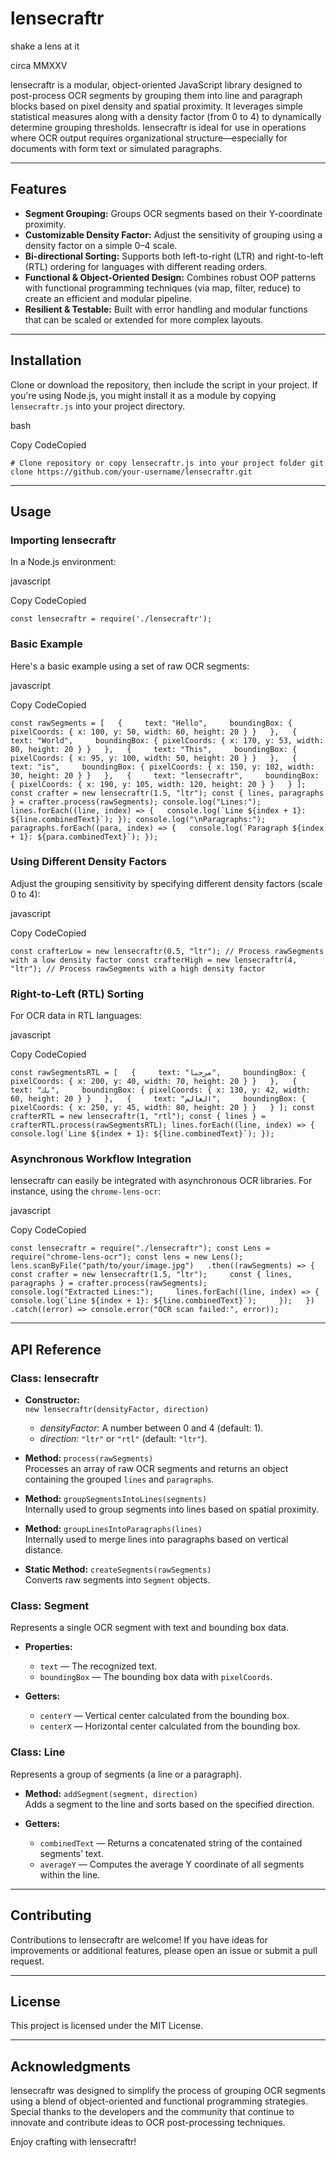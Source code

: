 # lensecraftr
shake a lens at it

circa MMXXV

lensecraftr is a modular, object-oriented JavaScript library designed to post-process OCR segments by grouping them into line and paragraph blocks based on pixel density and spatial proximity. It leverages simple statistical measures along with a density factor (from 0 to 4) to dynamically determine grouping thresholds. lensecraftr is ideal for use in operations where OCR output requires organizational structure—especially for documents with form text or simulated paragraphs.

* * *

Features
--------

*   **Segment Grouping:** Groups OCR segments based on their Y-coordinate proximity.
*   **Customizable Density Factor:** Adjust the sensitivity of grouping using a density factor on a simple 0–4 scale.
*   **Bi-directional Sorting:** Supports both left-to-right (LTR) and right-to-left (RTL) ordering for languages with different reading orders.
*   **Functional & Object-Oriented Design:** Combines robust OOP patterns with functional programming techniques (via map, filter, reduce) to create an efficient and modular pipeline.
*   **Resilient & Testable:** Built with error handling and modular functions that can be scaled or extended for more complex layouts.

* * *

Installation
------------

Clone or download the repository, then include the script in your project. If you're using Node.js, you might install it as a module by copying `lensecraftr.js` into your project directory.

bash

Copy CodeCopied

`# Clone repository or copy lensecraftr.js into your project folder git clone https://github.com/your-username/lensecraftr.git`

* * *

Usage
-----

### Importing lensecraftr

In a Node.js environment:

javascript

Copy CodeCopied

`const lensecraftr = require('./lensecraftr');`

### Basic Example

Here's a basic example using a set of raw OCR segments:

javascript

Copy CodeCopied

``const rawSegments = [   {     text: "Hello",     boundingBox: { pixelCoords: { x: 100, y: 50, width: 60, height: 20 } }   },   {     text: "World",     boundingBox: { pixelCoords: { x: 170, y: 53, width: 80, height: 20 } }   },   {     text: "This",     boundingBox: { pixelCoords: { x: 95, y: 100, width: 50, height: 20 } }   },   {     text: "is",     boundingBox: { pixelCoords: { x: 150, y: 102, width: 30, height: 20 } }   },   {     text: "lensecraftr",     boundingBox: { pixelCoords: { x: 190, y: 105, width: 120, height: 20 } }   } ]; const crafter = new lensecraftr(1.5, "ltr"); const { lines, paragraphs } = crafter.process(rawSegments); console.log("Lines:"); lines.forEach((line, index) => {   console.log(`Line ${index + 1}: ${line.combinedText}`); }); console.log("\nParagraphs:"); paragraphs.forEach((para, index) => {   console.log(`Paragraph ${index + 1}: ${para.combinedText}`); });``

### Using Different Density Factors

Adjust the grouping sensitivity by specifying different density factors (scale 0 to 4):

javascript

Copy CodeCopied

`const crafterLow = new lensecraftr(0.5, "ltr"); // Process rawSegments with a low density factor const crafterHigh = new lensecraftr(4, "ltr"); // Process rawSegments with a high density factor`

### Right-to-Left (RTL) Sorting

For OCR data in RTL languages:

javascript

Copy CodeCopied

``const rawSegmentsRTL = [   {     text: "مرحبا",     boundingBox: { pixelCoords: { x: 200, y: 40, width: 70, height: 20 } }   },   {     text: "بك",     boundingBox: { pixelCoords: { x: 130, y: 42, width: 60, height: 20 } }   },   {     text: "العالم",     boundingBox: { pixelCoords: { x: 250, y: 45, width: 80, height: 20 } }   } ]; const crafterRTL = new lensecraftr(1, "rtl"); const { lines } = crafterRTL.process(rawSegmentsRTL); lines.forEach((line, index) => {   console.log(`Line ${index + 1}: ${line.combinedText}`); });``

### Asynchronous Workflow Integration

lensecraftr can easily be integrated with asynchronous OCR libraries. For instance, using the `chrome-lens-ocr`:

javascript

Copy CodeCopied

``const lensecraftr = require("./lensecraftr"); const Lens = require("chrome-lens-ocr"); const lens = new Lens(); lens.scanByFile("path/to/your/image.jpg")   .then((rawSegments) => {     const crafter = new lensecraftr(1.5, "ltr");     const { lines, paragraphs } = crafter.process(rawSegments);     console.log("Extracted Lines:");     lines.forEach((line, index) => {       console.log(`Line ${index + 1}: ${line.combinedText}`);     });   })   .catch((error) => console.error("OCR scan failed:", error));``

* * *

API Reference
-------------

### Class: lensecraftr

*   **Constructor:**  
    `new lensecraftr(densityFactor, direction)`
    
    *   _densityFactor:_ A number between 0 and 4 (default: 1).
    *   _direction:_ `"ltr"` or `"rtl"` (default: `"ltr"`).
*   **Method:** `process(rawSegments)`  
    Processes an array of raw OCR segments and returns an object containing the grouped `lines` and `paragraphs`.
    
*   **Method:** `groupSegmentsIntoLines(segments)`  
    Internally used to group segments into lines based on spatial proximity.
    
*   **Method:** `groupLinesIntoParagraphs(lines)`  
    Internally used to merge lines into paragraphs based on vertical distance.
    
*   **Static Method:** `createSegments(rawSegments)`  
    Converts raw segments into `Segment` objects.
    

### Class: Segment

Represents a single OCR segment with text and bounding box data.

*   **Properties:**
    
    *   `text` — The recognized text.
    *   `boundingBox` — The bounding box data with `pixelCoords`.
*   **Getters:**
    
    *   `centerY` — Vertical center calculated from the bounding box.
    *   `centerX` — Horizontal center calculated from the bounding box.

### Class: Line

Represents a group of segments (a line or a paragraph).

*   **Method:** `addSegment(segment, direction)`  
    Adds a segment to the line and sorts based on the specified direction.
    
*   **Getters:**
    
    *   `combinedText` — Returns a concatenated string of the contained segments’ text.
    *   `averageY` — Computes the average Y coordinate of all segments within the line.

* * *

Contributing
------------

Contributions to lensecraftr are welcome! If you have ideas for improvements or additional features, please open an issue or submit a pull request.

* * *

License
-------

This project is licensed under the MIT License.

* * *

Acknowledgments
---------------

lensecraftr was designed to simplify the process of grouping OCR segments using a blend of object-oriented and functional programming strategies. Special thanks to the developers and the community that continue to innovate and contribute ideas to OCR post-processing techniques.

Enjoy crafting with lensecraftr!
